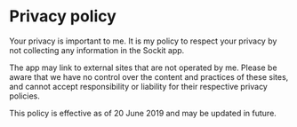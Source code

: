 # Privacy policy
Your privacy is important to me. It is my policy to respect your privacy by not collecting any information in the Sockit app.

The app may link to external sites that are not operated by me. Please be aware that we have no control over the content
and practices of these sites, and cannot accept responsibility or liability for their respective privacy policies.

This policy is effective as of 20 June 2019 and may be updated in future.
